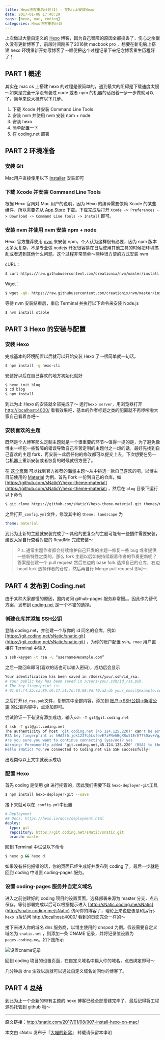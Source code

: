 ```yaml
---
title: Hexo博客重启计划(1) - 在Mac上安装Hexo
date: 2017-01-08 17:40:20
tags: [hexo, mac, coding]
categories: Hexo博客重启计划
---
```


上次做过大量自定义的 [Hexo](http://hexo.io/) 博客，因为自己智障的原因全都搞丢了，伤心之余很久没有更新博客了，前段时间刚买了2016款 macbook pro ，想要在新电脑上搭建 hexo 环境重新开始写博客了～顺便把这个过程记录下来纪念博客重生历程好了！

<!--more-->

## PART 1 概述

其实在 mac os 上搭建 hexo 的过程是很简单的，遇到最大的阻碍是下载速度太慢～如果是完全干净没有装过 node 或者 npm 的机器的话跟着一步一步做就可以了，简单来说大概有以下几步。

1. 下载 Xcode 并安装 Command Line Tools
2. 安装 nvm 并使用 nvm 安装 npm + node
3. 安装 hexo
4. 简单配置一下
5. 在 coding.net 部署

## PART 2 环境准备

### 安装 Git

Mac用户直接使用以下 [Installer](https://sourceforge.net/projects/git-osx-installer/) 安装即可

### 下载 Xcode 并安装 Command Line Tools

根据 Hexo 官网对 Mac 用户的说明，因为 Hexo 的编译需要依赖 Xcode 的某些组件，所以需要先从 [App Store](https://itunes.apple.com/us/app/xcode/id497799835?ls=1&mt=12) 下载。下载完成后打开 `Xcode -> Preferences -> Download -> Command Line Tools -> Install` 即可。

### 安装 nvm 并使用 nvm 安装 npm + node

Hexo 官方推荐使用 [nvm](https://github.com/creationix/nvm) 来安装 npm，个人认为这样很有必要，因为 npm 版本太多太复杂，不是专业做 nodejs 开发很容易在日后使用其他工具的时候把环境搞乱或者遇到其他什么问题。这个过程非常简单～两种很方便的方式安装 nvm

cURL：

```bash
$ curl https://raw.githubusercontent.com/creationix/nvm/master/install.sh | sh
```

Wget：

``` bash
$ wget -qO- https://raw.githubusercontent.com/creationix/nvm/master/install.sh | sh
```

等待 nvm 安装结束后，重启 Terminal 并执行以下命令来安装 Node.js

```bash
$ nvm install stable
```

## PART 3 Hexo 的安装与配置

### 安装 Hexo

完成基本的环境配置以后就可以开始安装 Hexo 了～很简单就一句话。

```bash
$ npm install -g hexo-cli
```

安装好以后在自己喜欢的地方初始化就好

```bash
$ hexo init blog
$ cd blog
$ npm install
```

到此为止 Hexo 的安装就全部完成了～ 运行`hexo server`，用浏览器打开 [http://localhost:4000/](http://localhost:4000/) 看看效果吧，基本的作者标题之类的配置就不再啰嗦啦大家自己看着办吧～

### 安装喜欢的主题

既然是个人博客那么定制主题就是一个很重要的环节～值得一提的是，为了避免像博主一样犯一些智障的错误导致自己辛苦定制的主题付之一炬的话，最好先找到自己喜欢的主题 fork，再安装～此后任何的修改都可以提交上去，下次想要在另一台机器上重新安装或者恢复的时候就很方便了。

在 [这个页面](https://hexo.io/themes/) 可以找到官方推荐的海量主题～从中挑选一款自己喜欢的吧，以博主目前使用的 [Material](https://github.com/viosey/hexo-theme-material) 为例。首先 Fork 一份到自己的仓库，如 [https://github.com/sNaticY/hexo-theme-material](https://github.com/sNaticY/hexo-theme-material) ，然后在 `blog` 目录下运行以下命令

```bash
$ git clone https://github.com/sNaticY/hexo-theme-material.git themes/material
```

之后打开`_config.yml`文件，修改其中的 `theme: landscape` 为

```yml
theme: material
```

到此为止新的主题就安装完成了～其他的更复杂的主题可能有一些插件需要安装，建议大家自行查看对应的 ReadMe 完成安装～

> P s. 通常主题作者都会持续维护自己开发的主题～修复一些 bug 或者提供一些新特性之类的，那么 fork 主题以后如何持续跟着作者的节奏更新呢？答案是创建一个 pull request 然后左边的 base fork 选择自己的仓库，右边 head fork 选择作者的仓库，然后再自行 Merge pull request 即可～

## PART 4 发布到 Coding.net

由于某种大家都懂的原因，国内访问 github-pages 服务非常慢。。因此作为替代方案，发布到 [coding.net](https://coding.net/) 是一个不错的选择。

### 创建仓库并添加 SSH公钥

登陆 coding.net，并创建一个与你的 id 同名的仓库，例如 [https://git.coding.net/sNatic/snatic.git](https://git.coding.net/sNatic/snatic.git) ，为你的账户配置 ssh。mac 用户直接在 Terminal 中输入

```bash
$ ssh-keygen -t rsa -C “username@example.com”
```

之后一路回车即可(喜欢的话也可以输入密码)，成功后会显示

```bash
Your identification has been saved in /Users/you/.ssh/id_rsa.
# Your public key has been saved in /Users/you/.ssh/id_rsa.pub.
# The key fingerprint is:
# 01:0f:f4:3b:ca:85:d6:17:a1:7d:f0:68:9d:f0:a2:db your_email@example.com
```

之后打开`id_rsa.pub`文件，复制其中全部内容，添加到 [账户->SSH公钥->新增公钥](https://coding.net/user/account/setting/keys) 的公钥内容中，点添加即可。

尝试验证一下有没有添加成功，输入`ssh -T git@git.coding.net`

```bash
$ ssh -T git@git.coding.net
The authenticity of host 'git.coding.net (45.124.125.220)' can't be established.
RSA key fingerprint is SHA256:jok1237q5LsfevE7iPNehBgXRw51ErE77S0av+Vg/Ik.
Are you sure you want to continue connecting (yes/no)? yes
Warning: Permanently added 'git.coding.net,45.124.125.220' (RSA) to the list of known hosts.
Hello sNatic! You've connected to Coding.net via SSH successfully!
```

出现类似以上文字就表示成功

### 配置 Hexo

首先 coding 是使用 git 进行托管的，因此我们需要下载 `hexo-deployer-git`工具

```bash
$ npm install hexo-deployer-git --save
```

接下来就可以在`_config.yml`中设置

```yaml
# Deployment
## Docs: https://hexo.io/docs/deployment.html
deploy:
  type: git
  repository: https://git.coding.net/sNatic/snatic.git
  branch: master

```

回到 Terminal 中试试以下命令

```bash
$ hexo g && hexo d
```

如果没有任何报错的话，你的页面已经生成好并发布到 coding 了，最后一步就是回到 coding 中设置 coding-pages 服务。

### 设置 coding-pages 服务并自定义域名

进入之前创建好的 coding 项目的设置页面，选择部署来源为 master 分支，点击保存。等待部署完成以后可以根据提示进入 [http://sNatic.coding.me/sNatic](http://snatic.coding.me/sNatic) 访问你的博客了，理论上来说应该是和运行`$ hexo s`后访问 [http://localhost:4000/](http://localhost:4000/) 看到的页面完全一样的～

接下来进入你的域名 dns 服务商，以博主使用的 dnspod 为例。假设需要自定义域名为 `snatic.net` ，则添加一条 CNAME 记录，并将记录值设置为 `pages.coding.me`。如下图所示

![设置cname记录](http://ojgpkbakj.bkt.clouddn.com/2017010802.png)

回到 coding 项目的设置页面，在自定义域名中输入你的域名，点击绑定即可～

几分钟后 dns 生效以后就可以通过自定义域名访问你的博客了。

## PART 4 总结

到此为止一个全新的带有主题的 hexo 博客已经全部搭建完毕了，最后记得将工程源码托管到 github 哦～

---
原文链接：http://snatix.com/2017/01/08/007-install-hexo-on-mac/

本文由 sNatic 发布于『[大喵的新窝](http://snatix.com)』 转载请保留本申明